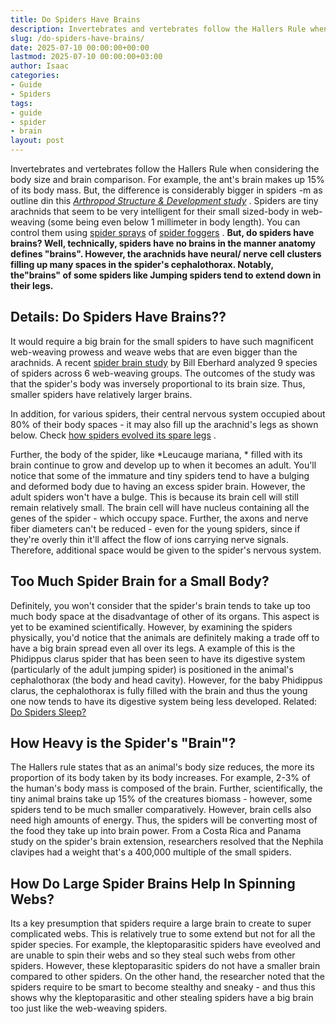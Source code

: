 ```yaml
---
title: Do Spiders Have Brains
description: Invertebrates and vertebrates follow the Hallers Rule when considering the body size and brain comparison. For example, the ant's brain makes up 15 of its...
slug: /do-spiders-have-brains/
date: 2025-07-10 00:00:00+00:00
lastmod: 2025-07-10 00:00:00+03:00
author: Isaac
categories:
- Guide
- Spiders
tags:
- guide
- spider
- brain
layout: post
---
```

Invertebrates and vertebrates follow the Hallers Rule when considering the body size and brain comparison. For example, the ant's brain makes up 15% of its body mass. But, the difference is considerably bigger in spiders -m as outline din this
[*Arthropod Structure & Development study*](http://www.sciencedirect.com/science/article/pii/S1467803911000727)
.
Spiders are tiny arachnids that seem to be very intelligent for their small sized-body in web-weaving (some being even below 1 millimeter in body length). You can control them using
[spider sprays](https://pestpolicy.com/best-spider-spray-for-indoors/)
of
[spider foggers](https://pestpolicy.com/best-fogger-for-spiders/)
.
**But, do spiders have brains? Well, technically, spiders have no brains in the manner anatomy defines "brains". However, the arachnids have neural/ nerve cell clusters filling up many spaces in the spider's cephalothorax. Notably, the"brains" of some spiders like Jumping spiders tend to extend down in their legs.**
## Details: Do Spiders Have Brains??
It would require a big brain for the small spiders to have such magnificent web-weaving prowess and weave webs that are even bigger than the arachnids.
A recent
[spider brain study](http://www.stri.si.edu/english/scientific_staff/staff_scientist/scientist.php?id=10)
by Bill Eberhard analyzed 9 species of spiders across 6 web-weaving groups. The outcomes of the study was that the spider's body was inversely proportional to its brain size. Thus, smaller spiders have relatively larger brains.

In addition, for various spiders, their central nervous system occupied about 80% of their body spaces - it may also fill up the arachnid's legs as shown below. Check
[how spiders evolved its spare legs](http://news.nationalgeographic.com/news/2011/06/110603-spiders-spare-legs-webs-science-animals/)
.

Further, the body of the spider, like
*Leucauge mariana, *
filled with its brain continue to grow and develop up to when it becomes an adult.
You'll notice that some of the immature and tiny spiders tend to have a bulging and deformed body due to having an excess spider brain.
However, the adult spiders won't have a bulge. This is because its brain cell will still remain relatively small. The brain cell will have nucleus containing all the genes of the spider - which occupy space.
Further, the axons and nerve fiber diameters can't be reduced - even for the young spiders, since if they're overly thin it'll affect the flow of ions carrying nerve signals. Therefore, additional space would be given to the spider's nervous system.
## Too Much Spider Brain for a Small Body?
Definitely, you won't consider that the spider's brain tends to take up too much body space at the disadvantage of other of its organs. This aspect is yet to be examined scientifically.
However, by examining the spiders physically, you'd notice that the animals are definitely making a trade off to have a big brain spread even all over its legs.
A example of this is the Phidippus clarus spider that has been seen to have its digestive system (particularly of the adult jumping spider) is positioned in the animal's cephalothorax (the body and head cavity).
However, for the baby Phidippus clarus, the cephalothorax is fully filled with the brain and thus the young one now tends to have its digestive system being less developed.
Related:
[Do Spiders Sleep?](https://pestpolicy.com/do-spiders-sleep/)
## How Heavy is the Spider's "Brain"?
The Hallers rule states that as an animal's body size reduces, the more its proportion of its body taken by its body increases. For example, 2-3% of the human's body mass is composed of the brain.
Further, scientifically, the tiny animal brains take up 15% of the creatures biomass - however, some spiders tend to be much smaller comparatively.
However, brain cells also need high amounts of energy. Thus, the spiders will be converting most of the food they take up into brain power.
From a Costa Rica and Panama study on the spider's brain extension, researchers resolved that the Nephila clavipes had a weight that's a 400,000 multiple of the small spiders.
## How Do Large Spider Brains Help In Spinning Webs?
Its a key presumption that spiders require a large brain to create to super complicated webs. This is relatively true to some extend but not for all the spider species.
For example, the kleptoparasitic spiders have eveolved and are unable to spin their webs and so they steal such webs from other spiders. However, these kleptoparasitic spiders do not have a smaller brain compared to other spiders.
On the other hand, the researcher noted that the spiders require to be smart to become stealthy and sneaky - and thus this shows why the kleptoparasitic and other stealing spiders have a big brain too just like the web-weaving spiders.
